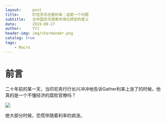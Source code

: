 ```yaml
---
layout:     post
title:      盯住货币还是利率：这是一个问题
subtitle:   论中国货币政策市场化转型的意义
date:       2019-09-27
author:     YYJ
header-img: img/charmander.png
catalog: true
tags:
    - Macro
---
```


# 前言

二十年前的某一天，当印尼央行行长兴冲冲地告诉Gather利率上涨了的时候，他真的是一个不懂经济的腐败官僚吗？

<img src ='https://github.com/yoursilver/yoursilver.github.io/blob/master/img/apple-touch-icon.png?raw=true' style='width=10' align='center'>

绝大部分时候，恐慌伴随着利率的疯涨。